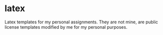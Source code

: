 # latex
Latex templates for my personal assignments. They are not mine, are public license templates modified by me for my personal purposes.
